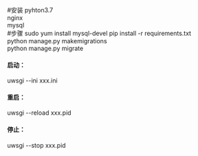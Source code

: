 #安装
pyhton3.7  
nginx  
mysql  
#步骤
sudo yum install mysql-devel
pip install -r requirements.txt  
python manage.py makemigrations  
python manage.py migrate  
#### 启动：
uwsgi --ini xxx.ini
#### 重启：
uwsgi --reload xxx.pid
#### 停止：
uwsgi --stop xxx.pid


